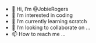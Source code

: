 - 👋 Hi, I’m @JobieRogers
- 👀 I’m interested in coding
- 🌱 I’m currently learning scratch
- 💞️ I’m looking to collaborate on ...
- 📫 How to reach me ...

<!---
JobieRogers/JobieRogers is a ✨ special ✨ repository because its `README.md` (this file) appears on your GitHub profile.
You can click the Preview link to take a look at your changes.
--->
